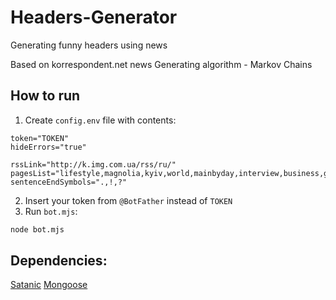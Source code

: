 # Headers-Generator
Generating funny headers using news

Based on korrespondent.net news
Generating algorithm - Markov Chains

## How to run
1) Create `config.env` file with contents:
```
token="TOKEN"
hideErrors="true"

rssLink="http://k.img.com.ua/rss/ru/"
pagesList="lifestyle,magnolia,kyiv,world,mainbyday,interview,business,good_news,strange,journal,showbiz,ukraine,tech,sport"
sentenceEndSymbols=".,!,?"
```
2) Insert your token from `@BotFather` instead of `TOKEN`
3) Run `bot.mjs`:
```bash
node bot.mjs
```

## Dependencies:
[Satanic](https://www.npmjs.com/package/satanic)
[Mongoose](https://www.npmjs.com/package/mongoose)
